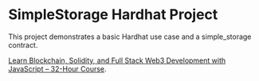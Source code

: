 # SimpleStorage Hardhat Project

This project demonstrates a basic Hardhat use case and a simple_storage contract.

[Learn Blockchain, Solidity, and Full Stack Web3 Development with JavaScript – 32-Hour Course](https://youtu.be/gyMwXuJrbJQ).
